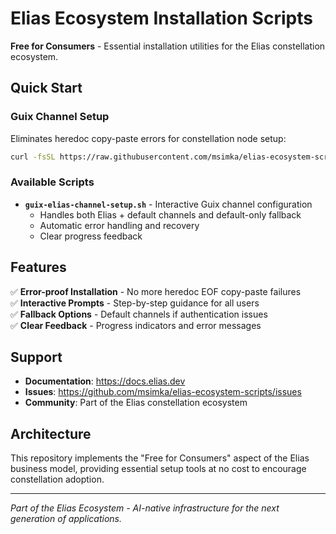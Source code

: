 # Elias Ecosystem Installation Scripts

**Free for Consumers** - Essential installation utilities for the Elias constellation ecosystem.

## Quick Start

### Guix Channel Setup
Eliminates heredoc copy-paste errors for constellation node setup:

```bash
curl -fsSL https://raw.githubusercontent.com/msimka/elias-ecosystem-scripts/master/guix-elias-channel-setup.sh | bash
```

### Available Scripts

- **`guix-elias-channel-setup.sh`** - Interactive Guix channel configuration
  - Handles both Elias + default channels and default-only fallback
  - Automatic error handling and recovery
  - Clear progress feedback

## Features

✅ **Error-proof Installation** - No more heredoc EOF copy-paste failures  
✅ **Interactive Prompts** - Step-by-step guidance for all users  
✅ **Fallback Options** - Default channels if authentication issues  
✅ **Clear Feedback** - Progress indicators and error messages  

## Support

- **Documentation**: https://docs.elias.dev
- **Issues**: https://github.com/msimka/elias-ecosystem-scripts/issues
- **Community**: Part of the Elias constellation ecosystem

## Architecture

This repository implements the "Free for Consumers" aspect of the Elias business model, providing essential setup tools at no cost to encourage constellation adoption.

---

*Part of the Elias Ecosystem - AI-native infrastructure for the next generation of applications.*
